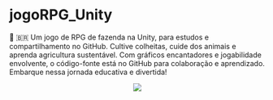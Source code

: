 # jogoRPG_Unity
🧠 🇧🇷  Um jogo de RPG de fazenda na Unity, para estudos e compartilhamento no GitHub. Cultive colheitas, cuide dos animais e aprenda agricultura sustentável. Com gráficos encantadores e jogabilidade envolvente, o código-fonte está no GitHub para colaboração e aprendizado. Embarque nessa jornada educativa e divertida!

<div align="center">
<img max-width="500" src= "[https://user-images.githubusercontent.com/89322549/170995667-a311defe-cfc7-4949-8fe9-a65b68c85446.gif](https://user-images.githubusercontent.com/89424721/236944968-7c909077-f04d-4f02-846c-43b2eb71fe4e.mp4)" />
 </div>





